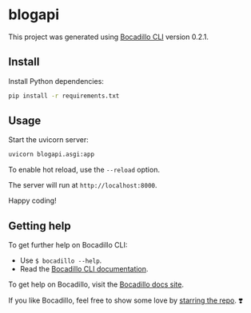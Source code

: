 # blogapi

This project was generated using [Bocadillo CLI][repo] version 0.2.1.

[repo]: https://github.com/bocadilloproject/bocadillo-cli

## Install

Install Python dependencies:

```bash
pip install -r requirements.txt
```

## Usage

Start the uvicorn server:

```bash
uvicorn blogapi.asgi:app
```

To enable hot reload, use the `--reload` option.

The server will run at `http://localhost:8000`.

Happy coding!

## Getting help

To get further help on Bocadillo CLI:

- Use `$ bocadillo --help`.
- Read the [Bocadillo CLI documentation][repo].

To get help on Bocadillo, visit the [Bocadillo docs site](https://bocadilloproject.github.io).

If you like Bocadillo, feel free to show some love by [starring the repo](https://github.com/bocadilloproject/bocadillo). ❣️